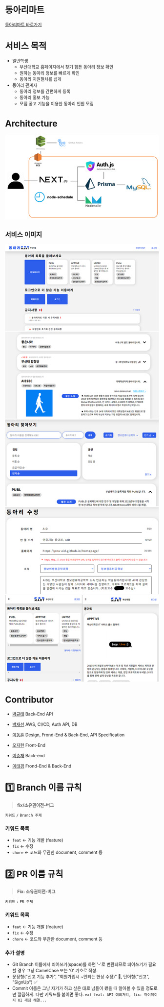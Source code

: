 # 동아리마트
[동아리마트 바로가기](https://www.dongarimart.com/)

# 서비스 목적
- 일반학생
  + 부산대학교 홈페이지에서 찾기 힘든 동아리 정보 확인
  + 원하는 동아리 정보를 빠르게 확인
  + 동아리 지원절차를 쉽게
- 동아리 관계자
  + 동아리 정보를 간편하게 등록
  + 동아리 홍보 가능
  + 모집 공고 기능을 이용한 동아리 인원 모집

# Architecture
![Architecture](anything/architecture.png)

## 서비스 이미지
![dongarimart-001](anything/dongarimart-001.png)
![dongarimart-002](anything/dongarimart-002.png)
![dongarimart-003](anything/dongarimart-003.png)
![dongarimart-004](anything/dongarimart-004.png)
![dongarimart-005](anything/dongarimart-005.png)

# Contributor
- [박규태](https://github.com/kyoutae1234) Back-End API
- [박재선](https://github.com/ggomabbang) AWS, CI/CD, Auth API, DB
- [이동훈](https://github.com/bluelemon61) Design, Frond-End & Back-End, API Specification

- [오지현](https://github.com/zeehy) Front-End
- [이승재](https://github.com/Ea3124) Back-end
- [이태경](https://github.com/taekoong) Frond-End & Back-End

# 1️⃣ Branch 이름 규칙

> **fix/소유권이전-버그**

`키워드` `/` `Branch 주제`

### 키워드 목록
- `feat` <- 기능 개발 (feature)
- `fix` <- 수정
- `chore` <- 코드와 무관한 document, comment 등

# 2️⃣ PR 이름 규칙   
> **Fix: 소유권이전-버그**

`키워드` `:` `PR 주제`

### 키워드 목록
- `feat` <- 기능 개발 (feature)
- `fix` <- 수정
- `chore` <- 코드와 무관한 document, comment 등



### 추가 설명
+ Git Branch 이름에서 띄어쓰기(space)를 하면 '-'로 변환되므로 띄어쓰기가 필요할 경우 그냥 CamelCase 또는 '0' 기호로 작성.
+ 문장형("신고 기능 추가", "회원가입시 ~안되는 현상 수정)" 🚫, 단어형("신고", "SignUp") ✅
+ Commit 이름은 그냥 자기가 하고 싶은 대로 남들이 봤을 때 알아볼 수 있을 정도로만 깔끔하게. 다만 키워드를 붙이면 좋다. `ex) feat: API 예외처리, fix: 마이페이지 UI 깨짐 해결...`